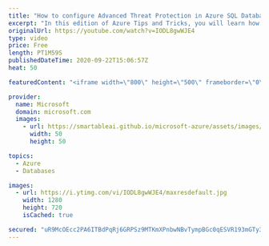 ```yaml
---
title: "How to configure Advanced Threat Protection in Azure SQL Database | Azure Tips and Tricks"
excerpt: "In this edition of Azure Tips and Tricks, you will learn how to configure Advanced Threat Protection in Azure SQL Database and how it protects your applications.    For more tips and tricks, visit: https://aka.ms/azuretipsandtricks   Get started with 12 months of free services and $200 USD in credit."
originalUrl: https://youtube.com/watch?v=IODL8gwWJE4
type: video
price: Free
length: PT1M59S
publishedDateTime: 2020-09-22T15:06:57Z
heat: 50

featuredContent: "<iframe width=\"800\" height=\"500\" frameborder=\"0\" src=\"https://www.youtube.com/embed/IODL8gwWJE4\" allow=\"accelerometer; autoplay; encrypted-media; gyroscope; picture-in-picture\" allowfullscreen></iframe>"

provider:
  name: Microsoft
  domain: microsoft.com
  images:
    - url: https://smartableai.github.io/microsoft-azure/assets/images/organizations/microsoft.com-50x50.jpg
      width: 50
      height: 50

topics:
  - Azure
  - Databases

images:
  - url: https://i.ytimg.com/vi/IODL8gwWJE4/maxresdefault.jpg
    width: 1280
    height: 720
    isCached: true

secured: "uR9McOEcc2PA6ITBdPqRj6GRPSz9MTKmXPnbwNBvTympBGc0qESVR193mGTy3VUVc/wb/Jw6vgJPJ3Vkmym5O8+7IRZuxVN1bS5AgosyDHG8r5N7A7UivBjYzy03DbcPRcD42c3sAd1d47Btm/CS11TtBcuCqnAKzznJoEK0Ntj8h82E8wnihorXRItfBaly3YOWRuSVzYp8CZw9sallIY6kS5LQat+2IrdcQY6h17fP9qWCny/0qBzxph1zpHd6oRtOp4ageJJN81+PhxNvCcuqjdJAtvh9BcbQU+JMtasI4U/96HzYzUzBUyrXLS4CsS+f1UBEgGXQzJGvXYB5aDGmxb90/ILNJIN8bXRxJ/QaZvbaKfuNdDOgPJ00PjOtqVRn/nshw2fWpZ6wAPIBflAKrNvCgDNbCgpmV7jVD1o=;P5A9PCYWYx9R45G7Qo3FFQ=="
---
```


